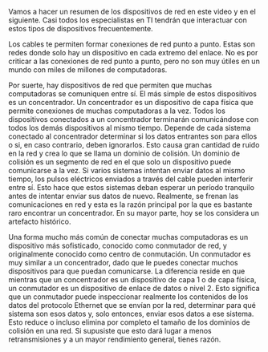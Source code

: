 Vamos a hacer un resumen de los dispositivos de red en este video y en el siguiente. Casi todos los especialistas en TI tendrán que interactuar con estos tipos de dispositivos frecuentemente.

Los cables te permiten formar conexiones de red punto a punto. Estas son redes donde solo hay un dispositivo en cada extremo del enlace. No es por criticar a las conexiones de red punto a punto, pero no son muy útiles en un mundo con miles de millones de computadoras.

Por suerte, hay dispositivos de red que permiten que muchas computadoras se comuniquen entre sí. El más simple de estos dispositivos es un concentrador. Un concentrador es un dispositivo de capa física que permite conexiones de muchas computadoras a la vez. Todos los dispositivos conectados a un concentrador terminarán comunicándose con todos los demás dispositivos al mismo tiempo. Depende de cada sistema conectado al concentrador determinar si los datos entrantes son para ellos o si, en caso contrario, deben ignorarlos. Esto causa gran cantidad de ruido en la red y crea lo que se llama un dominio de colisión. Un dominio de colisión es un segmento de red en el que solo un dispositivo puede comunicarse a la vez. Si varios sistemas intentan enviar datos al mismo tiempo, los pulsos eléctricos enviados a través del cable pueden interferir entre sí. Esto hace que estos sistemas deban esperar un período tranquilo antes de intentar enviar sus datos de nuevo. Realmente, se frenan las comunicaciones en red y esta es la razón principal por la que es bastante raro encontrar un concentrador. En su mayor parte, hoy se los considera un artefacto histórico.

Una forma mucho más común de conectar muchas computadoras es un dispositivo más sofisticado, conocido como conmutador de red, y originalmente conocido como centro de conmutación. Un conmutador es muy similar a un concentrador, dado que le puedes conectar muchos dispositivos para que puedan comunicarse. La diferencia reside en que mientras que un concentrador es un dispositivo de capa 1 o de capa física, un conmutador es un dispositivo de enlace de datos o nivel 2. Esto significa que un conmutador puede inspeccionar realmente los contenidos de los datos del protocolo Ethernet que se envían por la red, determinar para qué sistema son esos datos y, solo entonces, enviar esos datos a ese sistema. Esto reduce o incluso elimina por completo el tamaño de los dominios de colisión en una red. Si supusiste que esto dará lugar a menos retransmisiones y a un mayor rendimiento general, tienes razón.

